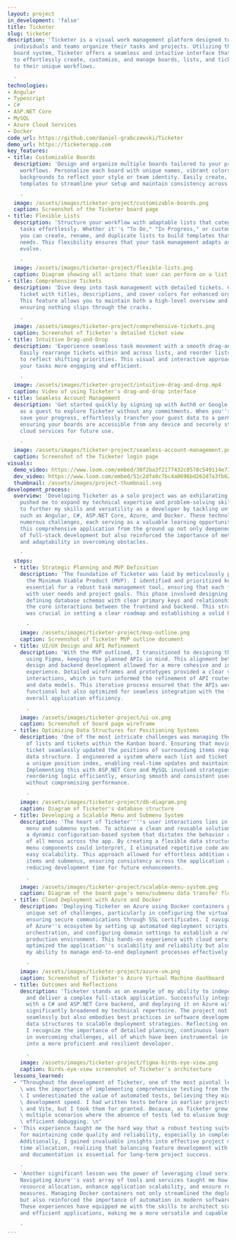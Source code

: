 ```yaml
---
layout: project
in_development: 'false'
title: Ticketer
slug: ticketer
description: 'Ticketer is a visual work management platform designed to aid the way
  individuals and teams organize their tasks and projects. Utilizing the proven Kanban
  board system, Ticketer offers a seamless and intuitive interface that empowers users
  to effortlessly create, customize, and manage boards, lists, and tickets tailored
  to their unique workflows.

  '
technologies:
- Angular
- Typescript
- C#
- ASP.NET Core
- MySQL
- Azure Cloud Services
- Docker
code_url: https://github.com/daniel-grabczewski/Ticketer
demo_url: https://ticketerapp.com
key_features:
- title: Customizable Boards
  description: 'Design and organize multiple boards tailored to your projects or personal
    workflows. Personalize each board with unique names, vibrant colors, and stunning
    backgrounds to reflect your style or team identity. Easily create, save, and duplicate
    templates to streamline your setup and maintain consistency across different projects.

    '
  image: /assets/images/ticketer-project/customizable-boards.png
  caption: Screenshot of the Ticketer board page
- title: Flexible Lists
  description: 'Structure your workflow with adaptable lists that categorize your
    tasks effortlessly. Whether it''s "To Do," "In Progress," or custom categories,
    you can create, rename, and duplicate lists to build templates that fit your specific
    needs. This flexibility ensures that your task management adapts as your projects
    evolve.

    '
  image: /assets/images/ticketer-project/flexible-lists.png
  caption: Diagram showing all actions that user can perform on a list
- title: Comprehensive Tickets
  description: 'Dive deep into task management with detailed tickets. Customize each
    ticket with titles, descriptions, and cover colors for enhanced organization.
    This feature allows you to maintain both a high-level overview and granular details,
    ensuring nothing slips through the cracks.

    '
  image: /assets/images/ticketer-project/comprehensive-tickets.png
  caption: Screenshot of Ticketer's detailed ticket view
- title: Intuitive Drag-and-Drop
  description: 'Experience seamless task movement with a smooth drag-and-drop interface.
    Easily rearrange tickets within and across lists, and reorder lists themselves
    to reflect shifting priorities. This visual and interactive approach makes managing
    your tasks more engaging and efficient.

    '
  image: /assets/images/ticketer-project/intuitive-drag-and-drop.mp4
  caption: Video of using Ticketer's drag-and-drop interface
- title: Seamless Account Management
  description: 'Get started quickly by signing up with Auth0 or Google, or jump in
    as a guest to explore Ticketer without any commitments. When you''re ready to
    save your progress, effortlessly transfer your guest data to a permanent account,
    ensuring your boards are accessible from any device and securely stored in Azure''s
    cloud services for future use.

    '
  image: /assets/images/ticketer-project/seamless-account-management.png
  caption: Screenshot of the Ticketer login page
visuals:
  demo_video: https://www.loom.com/embed/38f2ba3f2177432c8578c549114e7307?sid=820badd7-2327-476a-bf8a-ba81c6fc3ecb
  dev_video: https://www.loom.com/embed/51c2dfa0c7bc4a0696bd262d7a3fb626?sid=bd87c4f6-f438-43f9-b857-a27a224548c7
  thumbnail: /assets/images/project-thumbnail.svg
development_process:
  overview: 'Developing Ticketer as a solo project was an exhilarating journey that
    pushed me to expand my technical expertise and problem-solving skills. I wanted
    to further my skills and versatility as a developer by tackling unfamiliar technologies
    such as Angular, C#, ASP.NET Core, Azure, and Docker. These technologies presented
    numerous challenges, each serving as a valuable learning opportunity. Building
    this comprehensive application from the ground up not only deepened my understanding
    of full-stack development but also reinforced the importance of meticulous planning
    and adaptability in overcoming obstacles.

    '
  steps:
  - title: Strategic Planning and MVP Definition
    description: 'The foundation of Ticketer was laid by meticulously planning out
      the Minimum Viable Product (MVP). I identified and prioritized key functionalities
      essential for a robust task management tool, ensuring that each feature aligned
      with user needs and project goals. This phase involved designing the API architecture,
      defining database schemas with clear primary keys and relationships, and outlining
      the core interactions between the frontend and backend. This strategic approach
      was crucial in setting a clear roadmap and establishing a solid base for Ticketer.

      '
    image: /assets/images/ticketer-project/mvp-outline.png
    caption: Screenshot of Ticketer MVP outline document
  - title: UI/UX Design and API Refinement
    description: 'With the MVP outlined, I transitioned to designing the user interface
      using Figma, keeping the planned APIs in mind. This alignment between UI/UX
      design and backend development allowed for a more cohesive and intuitive user
      experience. Detailed wireframes and prototypes provided a clear vision of user
      interactions, which in turn informed the refinement of API routes, parameters,
      and data models. This iterative process ensured that the APIs were not only
      functional but also optimized for seamless integration with the frontend, enhancing
      overall application efficiency.

      '
    image: /assets/images/ticketer-project/ui-ux.png
    caption: Screenshot of board page wireframe
  - title: Optimizing Data Structures for Positioning Systems
    description: 'One of the most intricate challenges was managing the dynamic positioning
      of lists and tickets within the Kanban board. Ensuring that moving a list or
      ticket seamlessly updated the positions of surrounding items required a robust
      data structure. I engineered a system where each list and ticket maintained
      a unique position index, enabling real-time updates and maintaining data integrity.
      Implementing this with ASP.NET Core and MySQL involved strategies to handle
      reordering logic efficiently, ensuring smooth and consistent user interactions
      without compromising performance.

      '
    image: /assets/images/ticketer-project/db-diagram.png
    caption: Diagram of Ticketer's database structure
  - title: Developing a Scalable Menu and Submenu System
    description: 'The heart of Ticketer''''s user interactions lies in its versatile
      menu and submenu system. To achieve a clean and reusable solution, I designed
      a dynamic configuration-based system that dictates the behavior and structure
      of all menus across the app. By creating a flexible data structure that the
      menu components could interpret, I eliminated repetitive code and facilitated
      easy scalability. This approach allowed for effortless addition of new menu
      items and submenus, ensuring consistency across the application and significantly
      reducing development time for future enhancements.

      '
    image: /assets/images/ticketer-project/scalable-menu-system.png
    caption: Diagram of the board page's menu/submenu data transfer flow
  - title: Cloud Deployment with Azure and Docker
    description: 'Deploying Ticketer on Azure using Docker containers presented a
      unique set of challenges, particularly in configuring the virtual machines and
      ensuring secure communications through SSL certificates. I navigated the complexities
      of Azure''s ecosystem by setting up automated deployment scripts, managing container
      orchestration, and configuring domain settings to establish a reliable and secure
      production environment. This hands-on experience with cloud services not only
      optimized the application''s scalability and reliability but also showcased
      my ability to manage end-to-end deployment processes effectively.

      '
    image: /assets/images/ticketer-project/azure-vm.png
    caption: Screenshot of Ticketer's Azure Virtual Machine dashboard
  - title: Outcomes and Reflections
    description: 'Ticketer stands as an example of my ability to independently manage
      and deliver a complex full-stack application. Successfully integrating Angular
      with a C# and ASP.NET Core backend, and deploying it on Azure with Docker, has
      significantly broadened my technical repertoire. The project not only operates
      seamlessly but also embodies best practices in software development, from efficient
      data structures to scalable deployment strategies. Reflecting on this journey,
      I recognize the importance of detailed planning, continuous learning, and adaptability
      in overcoming challenges, all of which have been instrumental in shaping me
      into a more proficient and resilient developer.

      '
    image: /assets/images/ticketer-project/figma-birds-eye-view.png
    caption: Birds-eye-view screenshot of Ticketer's architecture
  lessons_learned:
  - "Throughout the development of Ticketer, one of the most pivotal lessons I learned\
    \ was the importance of implementing comprehensive testing from the outset. Initially,\
    \ I underestimated the value of automated tests, believing they might slow down\
    \ development speed. I had written tests before in earlier projects, with Jest\
    \ and Vite, but I took them for granted. Because, as Ticketer grew, I encountered\
    \ multiple scenarios where the absence of tests led to elusive bugs and hindered\
    \ efficient debugging. \n"
  - 'This experience taught me the hard way that a robust testing suite is indispensable
    for maintaining code quality and reliability, especially in complex applications.
    Additionally, I gained invaluable insights into effective project management and
    time allocation, realizing that balancing feature development with thorough testing
    and documentation is essential for long-term project success.

    '
  - 'Another significant lesson was the power of leveraging cloud services effectively.
    Navigating Azure''s vast array of tools and services taught me how to optimize
    resource allocation, enhance application scalability, and ensure robust security
    measures. Managing Docker containers not only streamlined the deployment process
    but also reinforced the importance of automation in modern software development.
    These experiences have equipped me with the skills to architect scalable, secure,
    and efficient applications, making me a more versatile and capable developer.

    '
---
```

